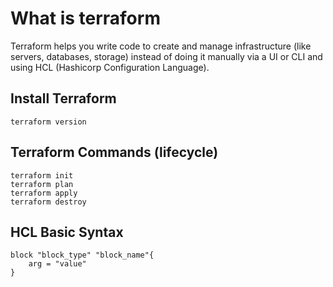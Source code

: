 # What is terraform

Terraform helps you write code to create and manage infrastructure (like servers, databases, storage) instead of doing it manually via a UI or CLI and using HCL (Hashicorp Configuration Language).

## Install Terraform

    
    terraform version
    

## Terraform Commands (lifecycle)
    
    terraform init
    terraform plan
    terraform apply
    terraform destroy
    
## HCL Basic Syntax


    block "block_type" "block_name"{
        arg = "value"
    }

